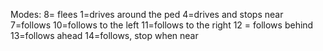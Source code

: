 Modes:
8= flees
1=drives around the ped
4=drives and stops near
7=follows
10=follows to the left
11=follows to the  right
12 = follows behind
13=follows ahead
14=follows, stop when near